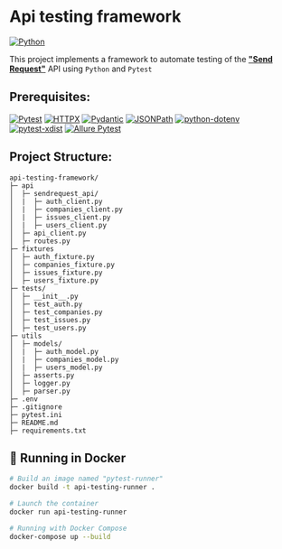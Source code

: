 # Api testing framework 

[![Python](https://img.shields.io/badge/python-3.11.2%2B-blue)](https://www.python.org/downloads/release/python-3112/)

This project implements a framework to automate testing of the [**"Send Request"**](https://send-request.me/) API using `Python` and `Pytest`

## Prerequisites:

[![Pytest](https://img.shields.io/badge/pytest-7.4.2-blue)](https://pypi.python.org/pypi/pytest)
[![HTTPX](https://img.shields.io/badge/httpx-0.25.0-blue)](https://pypi.org/project/httpx/)
[![Pydantic](https://img.shields.io/badge/pydantic-2.3.0-blue)](https://pypi.org/project/pydantic/)
[![JSONPath](https://img.shields.io/badge/jsonpath--ng-1.6.0-blue)](https://pypi.org/project/jsonpath-ng/)
[![python-dotenv](https://img.shields.io/badge/python--dotenv-1.0.0-blue)](https://pypi.org/project/python-dotenv/)
[![pytest-xdist](https://img.shields.io/badge/pytest--xdist-3.3.1-blue)](https://pypi.org/project/pytest-xdist/)
[![Allure Pytest](https://img.shields.io/badge/allure--pytest-2.13.2-blue)](https://pypi.python.org/pypi/allure-pytest)

## Project Structure:

```
api-testing-framework/
├─ api
│  ├─ sendrequest_api/
│  |  ├─ auth_client.py
│  |  ├─ companies_client.py
│  |  ├─ issues_client.py
│  |  ├─ users_client.py
│  ├─ api_client.py
│  ├─ routes.py
├─ fixtures
│  ├─ auth_fixture.py
│  ├─ companies_fixture.py
│  ├─ issues_fixture.py
│  ├─ users_fixture.py
├─ tests/
│  ├─ __init__.py
│  ├─ test_auth.py
│  ├─ test_companies.py
│  ├─ test_issues.py
│  ├─ test_users.py
├─ utils
│  ├─ models/
│  |  ├─ auth_model.py
│  |  ├─ companies_model.py
│  |  ├─ users_model.py
│  ├─ asserts.py
│  ├─ logger.py
│  ├─ parser.py
├─ .env
├─ .gitignore
├─ pytest.ini
├─ README.md
├─ requirements.txt
```

## :pushpin: Running in Docker
```bash
# Build an image named "pytest-runner"
docker build -t api-testing-runner .

# Launch the container
docker run api-testing-runner

# Running with Docker Compose
docker-compose up --build
```